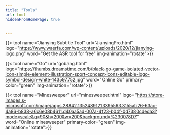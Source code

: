 ```yaml
---
title: "Tools"
url: tool
hiddenFromHomePage: true


---
```


{{< tool
name="Jianying Subtitle Tool" 
url="JianyingPro.html" 
logo="https://www.waerfa.com/wp-content/uploads/2020/12/jianying-logo.png" 
word="Get the ASR tool for free"
img-animation="rotate">}}

{{< tool
name="Go" 
url="gobang.html" 
logo="https://thumbs.dreamstime.com/b/black-go-game-isolated-vector-icon-simple-element-illustration-sport-concept-icons-editable-logo-symbol-design-white-143597752.jpg" 
word="Online Go"
primary-color="green"
img-animation="rotate">}}

{{< tool
name="Minesweeper" 
url="minesweeper.html" 
logo="https://store-images.s-microsoft.com/image/apps.28842.13524891213395563.3155ab26-63ac-4a86-b838-a6c6e08b4611.d40aa5ad-007a-4f23-b04f-0d7380cdeda3?mode=scale&q=90&h=200&w=200&background=%230078D7" 
word="Online minesweeper"
primary-color="green"
img-animation="rotate">}}